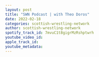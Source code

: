 ```yaml
---
layout: post
title: "SWN Podcast | with Theo Doros"
date: 2022-02-18
categories: scottish-wrestling-network
author: scottish-wrestling-network
spotify_track_id: 7mvuC1t8gigrMzRshptwrh
youtube_video_id: 
apple_track_id: 
youtube_metadata: 
---
```

